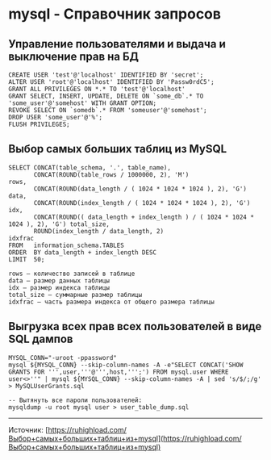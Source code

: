 # mysql - Справочник запросов

## Управление пользователями и выдача и выключение прав на БД 
```
CREATE USER 'test'@'localhost' IDENTIFIED BY 'secret';
ALTER USER 'root'@'localhost' IDENTIFIED BY 'Passw0rdC5';
GRANT ALL PRIVILEGES ON *.* TO 'test'@'localhost'
GRANT SELECT, INSERT, UPDATE, DELETE ON `some_db`.* TO 'some_user'@'somehost' WITH GRANT OPTION;
REVOKE SELECT ON `somedb`.* FROM 'someuser'@'somehost';
DROP USER 'some_user'@'%';
FLUSH PRIVILEGES;
```

## Выбор самых больших таблиц из MySQL

```
SELECT CONCAT(table_schema, '.', table_name),
       CONCAT(ROUND(table_rows / 1000000, 2), 'M')                                    rows,
       CONCAT(ROUND(data_length / ( 1024 * 1024 * 1024 ), 2), 'G')                    data,
       CONCAT(ROUND(index_length / ( 1024 * 1024 * 1024 ), 2), 'G')                   idx,
       CONCAT(ROUND(( data_length + index_length ) / ( 1024 * 1024 * 1024 ), 2), 'G') total_size,
       ROUND(index_length / data_length, 2)                                           idxfrac
FROM   information_schema.TABLES
ORDER  BY data_length + index_length DESC
LIMIT  50;
```

```
rows — количество записей в таблице
data — размер данных таблицы
idx — размер индекса таблицы
total_size — суммарные размер таблицы
idxfrac — часть размера индекса от общего размера таблицы
```

## Выгрузка всех прав всех пользователей в виде SQL дампов ##

```
MYSQL_CONN="-uroot -ppassword"
mysql ${MYSQL_CONN} --skip-column-names -A -e"SELECT CONCAT('SHOW GRANTS FOR ''',user,'''@''',host,''';') FROM mysql.user WHERE user<>''" | mysql ${MYSQL_CONN} --skip-column-names -A | sed 's/$/;/g' > MySQLUserGrants.sql

-- Вытянуть все пароли пользователей:
mysqldump -u root mysql user > user_table_dump.sql

```

- - -

Источник: [https://ruhighload.com/Выбор+самых+больших+таблиц+из+mysql](https://ruhighload.com/Выбор+самых+больших+таблиц+из+mysql)